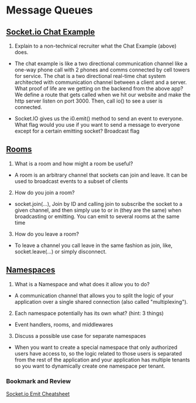# Message Queues

## [Socket.io Chat Example](https://socket.io/get-started/chat/)

1. Explain to a non-technical recruiter what the Chat Example (above) does.

- The chat example is like a two directional communication channel like a one-way phone call with 2 phones and comms connected by cell towers for service. The chat is a two directional real-time chat system architected with communication channel between a client and a server.
What proof of life are we getting on the backend from the above app? We define a route that gets called when we hit our website and make the http server listen on port 3000. Then, call io() to see a user is connected.

- Socket.IO gives us the i0.emit() method to send an event to everyone. What flag would you use if you want to send a message to everyone except for a certain emitting socket? Broadcast flag

## [Rooms](https://socket.io/docs/v4/rooms)

1. What is a room and how might a room be useful?

- A room is an arbitrary channel that sockets can join and leave. It can be used to broadcast events to a subset of clients

2. How do you join a room?

- socket.join(...), Join by ID and calling join to subscribe the socket to a given channel, and then simply use to or in (they are the same) when broadcasting or emitting. You can emit to several rooms at the same time

3. How do you leave a room?

- To leave a channel you call leave in the same fashion as join, like, socket.leave(...) or simply disconnect.

## [Namespaces](https://socket.io/docs/v4/namespaces/)

1. What is a Namespace and what does it allow you to do?

- A communication channel that allows you to split the logic of your application over a single shared connection (also called "multiplexing").

2. Each namespace potentially has its own what? (hint: 3 things)

- Event handlers, rooms, and middlewares

3. Discuss a possible use case for separate namespaces

- When you want to create a special namespace that only authorized users have access to, so the logic related to those users is separated from the rest of the application and your application has multiple tenants so you want to dynamically create one namespace per tenant.

### Bookmark and Review

[Socket.io Emit Cheatsheet](https://socket.io/docs/v4/emit-cheatsheet/)
